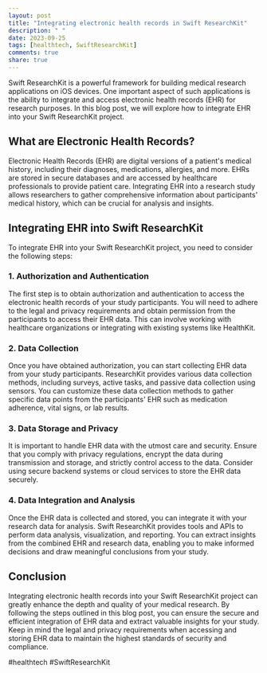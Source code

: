 ```yaml
---
layout: post
title: "Integrating electronic health records in Swift ResearchKit"
description: " "
date: 2023-09-25
tags: [healthtech, SwiftResearchKit]
comments: true
share: true
---
```


Swift ResearchKit is a powerful framework for building medical research applications on iOS devices. One important aspect of such applications is the ability to integrate and access electronic health records (EHR) for research purposes. In this blog post, we will explore how to integrate EHR into your Swift ResearchKit project.

## What are Electronic Health Records?

Electronic Health Records (EHR) are digital versions of a patient's medical history, including their diagnoses, medications, allergies, and more. EHRs are stored in secure databases and are accessed by healthcare professionals to provide patient care. Integrating EHR into a research study allows researchers to gather comprehensive information about participants' medical history, which can be crucial for analysis and insights.

## Integrating EHR into Swift ResearchKit

To integrate EHR into your Swift ResearchKit project, you need to consider the following steps:

### 1. Authorization and Authentication

The first step is to obtain authorization and authentication to access the electronic health records of your study participants. You will need to adhere to the legal and privacy requirements and obtain permission from the participants to access their EHR data. This can involve working with healthcare organizations or integrating with existing systems like HealthKit.

### 2. Data Collection

Once you have obtained authorization, you can start collecting EHR data from your study participants. ResearchKit provides various data collection methods, including surveys, active tasks, and passive data collection using sensors. You can customize these data collection methods to gather specific data points from the participants' EHR such as medication adherence, vital signs, or lab results.

### 3. Data Storage and Privacy

It is important to handle EHR data with the utmost care and security. Ensure that you comply with privacy regulations, encrypt the data during transmission and storage, and strictly control access to the data. Consider using secure backend systems or cloud services to store the EHR data securely.

### 4. Data Integration and Analysis

Once the EHR data is collected and stored, you can integrate it with your research data for analysis. Swift ResearchKit provides tools and APIs to perform data analysis, visualization, and reporting. You can extract insights from the combined EHR and research data, enabling you to make informed decisions and draw meaningful conclusions from your study.

## Conclusion

Integrating electronic health records into your Swift ResearchKit project can greatly enhance the depth and quality of your medical research. By following the steps outlined in this blog post, you can ensure the secure and efficient integration of EHR data and extract valuable insights for your study. Keep in mind the legal and privacy requirements when accessing and storing EHR data to maintain the highest standards of security and compliance.

#healthtech #SwiftResearchKit